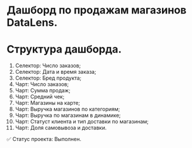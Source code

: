 # Дашборд по продажам магазинов DataLens.

# Структура дашборда.

1. Селектор: Число заказов;
2. Селектор: Дата и время заказа;
3. Селектор: Бред продукта;
4. Чарт: Число заказов;
5. Чарт: Сумма продаж;
6. Чарт: Средний чек;
7. Чарт: Магазины на карте;
8. Чарт: Выручка магазинов по категориям;
9. Чарт: Выручка по магазинам в динамике;
10. Чарт: Статуст клиента и тип доставки по магазинам;
11. Чарт: Доля самовывоза и доставки.

✅ Статус проекта: Выполнен.
